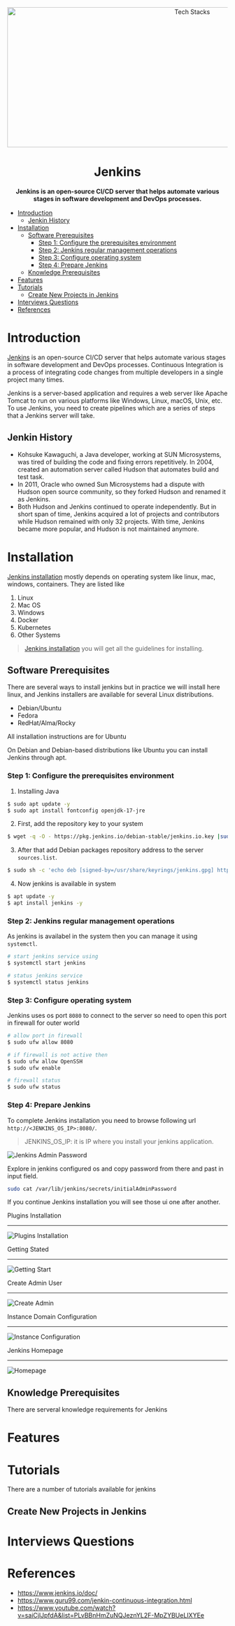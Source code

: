 <div align="center" style="margin-bottom: 15px;">
    <img src="img/logo.png" height="320" width="830" alt="Tech Stacks">
    <h1>Jenkins</h1>
    <strong>Jenkins is an open-source CI/CD server that helps automate various stages in software development and DevOps processes.</strong>
</div>



<!-- TOC -->

- [Introduction](#introduction)
  - [Jenkin History](#jenkin-history)
- [Installation](#installation)
  - [Software Prerequisites](#software-prerequisites)
    - [Step 1: Configure the prerequisites environment](#step-1-configure-the-prerequisites-environment)
    - [Step 2: Jenkins regular management operations](#step-2-jenkins-regular-management-operations)
    - [Step 3: Configure operating system](#step-3-configure-operating-system)
    - [Step 4: Prepare Jenkins](#step-4-prepare-jenkins)
  - [Knowledge Prerequisites](#knowledge-prerequisites)
- [Features](#features)
- [Tutorials](#tutorials)
  - [Create New Projects in Jenkins](#create-new-projects-in-jenkins)
- [Interviews Questions](#interviews-questions)
- [References](#references)


<!-- /TOC -->

# Introduction
[Jenkins](https://www.jenkins.io/) is an open-source CI/CD server that helps automate various stages in software development and DevOps processes. Continuous Integration is a process of integrating code changes from multiple developers in a single project many times.

Jenkins is a server-based application and requires a web server like Apache Tomcat to run on various platforms like Windows, Linux, macOS, Unix, etc. To use Jenkins, you need to create pipelines which are a series of steps that a Jenkins server will take.

## Jenkin History
- Kohsuke Kawaguchi, a Java developer, working at SUN Microsystems, was tired of building the code and fixing errors repetitively. In 2004, created an automation server called Hudson that automates build and test task.
- In 2011, Oracle who owned Sun Microsystems had a dispute with Hudson open source community, so they forked Hudson and renamed it as Jenkins.
- Both Hudson and Jenkins continued to operate independently. But in short span of time, Jenkins acquired a lot of projects and contributors while Hudson remained with only 32 projects. With time, Jenkins became more popular, and Hudson is not maintained anymore.


# Installation

[Jenkins installation](https://www.jenkins.io/doc/book/installing/) mostly depends on operating system like linux, mac, windows, containers. They are listed like

1. Linux
2. Mac OS 
3. Windows
4. Docker
5. Kubernetes
6. Other Systems

> [Jenkins installation](https://www.jenkins.io/doc/book/installing/) you will get all the guidelines for installing.

## Software Prerequisites
There are several ways to install jenkins but in practice we will install here linux, and Jenkins installers are available for several Linux distributions.
- Debian/Ubuntu
- Fedora
- RedHat/Alma/Rocky

All installation instructions are for Ubuntu

On Debian and Debian-based distributions like Ubuntu you can install Jenkins through apt.

### Step 1: Configure the prerequisites environment

1. Installing Java
```bash
$ sudo apt update -y
$ sudo apt install fontconfig openjdk-17-jre
```

2. First, add the repository key to your system
```bash
$ wget -q -O - https://pkg.jenkins.io/debian-stable/jenkins.io.key |sudo gpg --dearmor -o /usr/share/keyrings/jenkins.gpg
```

3. After that add Debian packages repository address to the server `sources.list`.
```bash
$ sudo sh -c 'echo deb [signed-by=/usr/share/keyrings/jenkins.gpg] http://pkg.jenkins.io/debian-stable binary/ > /etc/apt/sources.list.d/jenkins.list'
```

4. Now jenkins is available in system
```bash
$ apt update -y 
$ apt install jenkins -y
```

### Step 2: Jenkins regular management operations

As jenkins is availabel in the system then you can manage it using `systemctl`.
```bash
# start jenkins service using
$ systemctl start jenkins

# status jenkins service
$ systemctl status jenkins
```

### Step 3: Configure operating system 
Jenkins uses os port `8080` to connect to the server so need to open this port in firewall for outer world
```bash
# allow port in firewall
$ sudo ufw allow 8080

# if firewall is not active then 
$ sudo ufw allow OpenSSH
$ sudo ufw enable

# firewall status
$ sudo ufw status
```



### Step 4: Prepare Jenkins
To complete Jenkins installation you need to browse following url `http://<JENKINS_OS_IP>:8080/`.   
> JENKINS_OS_IP: it is IP where you install your jenkins application.

![Jenkins Admin Password](img/jenkins_admin_password.png)

Explore in jenkins configured os and copy password from there and past in input field.

```bash
sudo cat /var/lib/jenkins/secrets/initialAdminPassword
```

If you continue Jenkins installation you will see those ui one after another.

Plugins Installation
<hr/>

![Plugins Installation](img/jenkins_plugins_install.png)

Getting Stated
<hr/>

![Getting Start](img/jenkins_getting_start.png)

Create Admin User
<hr/>

![Create Admin](img/jenkins_create_admin.png)

Instance Domain Configuration
<hr/>

![Instance Configuration](img/jenkins_instance_configuration.png)

Jenkins Homepage
<hr/>

![Homepage](img/jenkins_homepage.png)

## Knowledge Prerequisites
There are serveral knowledge requirements for Jenkins

# Features

# Tutorials
There are a number of tutorials available for jenkins

## Create New Projects in Jenkins



# Interviews Questions

# References
- https://www.jenkins.io/doc/
- https://www.guru99.com/jenkin-continuous-integration.html
- https://www.youtube.com/watch?v=saiCjlJpfdA&list=PLvBBnHmZuNQJeznYL2F-MpZYBUeLIXYEe

